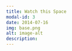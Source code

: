```yaml
---
title: Watch this Space
modal-id: 3
date: 2014-07-16
img: base.png
alt: image-alt
description:
---
```

